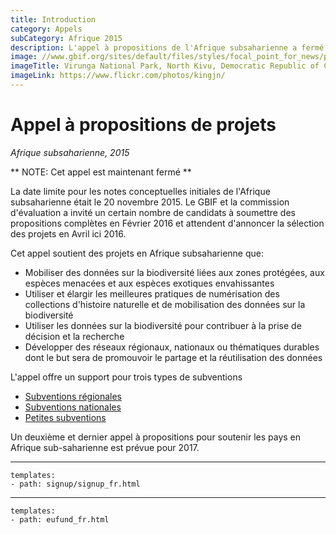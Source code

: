 ```yaml
---
title: Introduction
category: Appels
subCategory: Afrique 2015
description: L'appel à propositions de l'Afrique subsaharienne a fermé le 20 Novembre 2015. GBIF annoncera la sélection des projets en Avril ici 2016.
image: //www.gbif.org/sites/default/files/styles/focal_point_for_news/public/gbif_scaled_contents/news/2015-November/82567/Virunga_National_Park_DRC.jpg
imageTitle: Virunga National Park, North Kivu, Democratic Republic of Congo. Photo by Joseph King. CC BY-NC-ND 2.0.
imageLink: https://www.flickr.com/photos/kingjn/
---
```

# Appel à propositions de projets

_Afrique subsaharienne, 2015_

** NOTE: Cet appel est maintenant fermé ** 

La date limite pour les notes conceptuelles initiales de l'Afrique subsaharienne était le 20 novembre 2015. Le GBIF et la commission d'évaluation a invité un certain nombre de candidats à soumettre des propositions complètes en Février 2016 et attendent d'annoncer la sélection des projets en Avril ici 2016.

Cet appel soutient des projets en Afrique subsaharienne que:

+ Mobiliser des données sur la biodiversité liées aux zones protégées, aux espèces menacées et aux espèces exotiques envahissantes
+ Utiliser et élargir les meilleures pratiques de numérisation des collections d'histoire naturelle et de mobilisation des données sur la biodiversité
+ Utiliser les données sur la biodiversité pour contribuer à la prise de décision et la recherche
+ Développer des réseaux régionaux, nationaux ou thématiques durables dont le but sera de promouvoir le partage et la réutilisation des données

L'appel offre un support pour trois types de subventions

+ [Subventions régionales](../regional-grants)
+ [Subventions nationales](../national-grants)
+ [Petites subventions](../small-grants)

Un deuxième et dernier appel à propositions pour soutenir les pays en Afrique sub-saharienne est prévue pour 2017.

-----------------

```styledYaml
templates:
- path: signup/signup_fr.html
```

------

```styledYaml
templates:
- path: eufund_fr.html
```